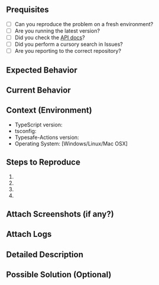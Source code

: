 <!--- Provide a general summary of the issue in the Title above -->

## Prequisites
* [ ] Can you reproduce the problem on a fresh environment?
* [ ] Are you running the latest version?
* [ ] Did you check the [API docs](https://github.com/piotrwitek/typesafe-actions#api-docs)?
* [ ] Did you perform a cursory search in Issues?
* [ ] Are you reporting to the correct repository?

## Expected Behavior
<!--- Tell us what should happen -->

## Current Behavior
<!--- Tell us what happens instead of the expected behavior -->

## Context (Environment)
<!--- How has this issue affected you? What are you trying to accomplish? -->
<!--- Providing context helps us come up with a solution that is most useful in the real world -->
* TypeScript version:
* tsconfig: 
* Typesafe-Actions version: 
* Operating System: [Windows/Linux/Mac OSX]


## Steps to Reproduce
<!--- Provide a link to a live example, or an unambiguous set of steps to -->
<!--- reproduce this bug. Include code to reproduce, if relevant -->
1.
2.
3.
4.

## Attach Screenshots (if any?)
<!-- Attach some screenshots which describes your issue the best -->

## Attach Logs
<!-- Attach logs/stacktrace of the error. Please use some pastebin for large number of lines.-->

## Detailed Description
<!--- Provide a detailed description of the change or addition you are proposing -->

## Possible Solution (Optional)
<!--- Not obligatory, but suggest a fix/reason for the bug -->
